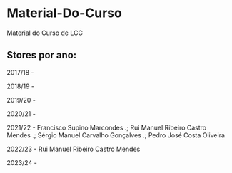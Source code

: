 # Material-Do-Curso
Material do Curso de LCC

## Stores por ano:

2017/18 - 

2018/19 - 

2019/20 - 

2020/21 - 

2021/22 - Francisco Supino Marcondes .; Rui Manuel Ribeiro Castro Mendes .; Sérgio Manuel Carvalho Gonçalves .; Pedro José Costa Oliveira

2022/23 - Rui Manuel Ribeiro Castro Mendes 

2023/24 - 
